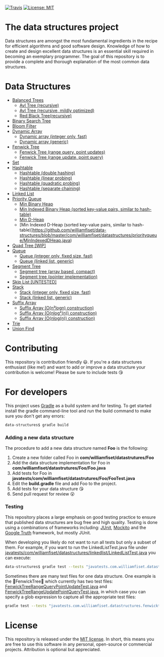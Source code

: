 [![Travis](https://img.shields.io/travis/williamfiset/data-structures.svg)](https://travis-ci.org/williamfiset/data-structures) [![License: MIT](https://img.shields.io/github/license/mashape/apistatus.svg)](https://opensource.org/licenses/MIT)

# The data structures project

Data structures are amongst the most fundamental ingredients in the recipe for efficient algorithms and good software design. Knowledge of how to create and design excellent data structures is an essential skill required in becoming an exemplary programmer. The goal of this repository is to provide a complete and thorough explanation of the most common data structures.

# Data Structures

* [Balanced Trees](https://github.com/williamfiset/data-structures/tree/master/com/williamfiset/datastructures/balancedtree)
    * [Avl Tree (recursive)](https://github.com/williamfiset/data-structures/blob/master/com/williamfiset/datastructures/balancedtree/AVLTreeRecursive.java)
    * [Avl Tree (recursive, mildly optimized)](https://github.com/williamfiset/data-structures/blob/master/com/williamfiset/datastructures/balancedtree/AVLTreeRecursiveOptimized.java)
    * [Red Black Tree(recursive)](https://github.com/williamfiset/data-structures/blob/master/com/williamfiset/datastructures/balancedtree/RedBlackTree.java)
* [Binary Search Tree](https://github.com/williamfiset/data-structures/blob/master/com/williamfiset/datastructures/binarysearchtree/BinarySearchTree.java)
* [Bloom Filter](https://github.com/williamfiset/data-structures/tree/master/com/williamfiset/datastructures/bloomfilter)
* [Dynamic Array](https://github.com/williamfiset/data-structures/tree/master/com/williamfiset/datastructures/dynamicarray)
    * [Dynamic array (integer only, fast)](https://github.com/williamfiset/data-structures/blob/master/com/williamfiset/datastructures/dynamicarray/IntArray.java)
    * [Dynamic array (generic)](https://github.com/williamfiset/data-structures/blob/master/com/williamfiset/datastructures/dynamicarray/DynamicArray.java)
* [Fenwick Tree](https://github.com/williamfiset/data-structures/tree/master/com/williamfiset/datastructures/fenwicktree)
    * [Fenwick Tree (range query, point updates)](https://github.com/williamfiset/data-structures/blob/master/com/williamfiset/datastructures/fenwicktree/FenwickTreeRangeQueryPointUpdate.java)
    * [Fenwick Tree (range update, point query)](https://github.com/williamfiset/data-structures/blob/master/com/williamfiset/datastructures/fenwicktree/FenwickTreeRangeUpdatePointQuery.java)
* [Set](https://github.com/williamfiset/data-structures/tree/master/com/williamfiset/datastructures/set)
* [Hashtable](https://github.com/williamfiset/data-structures/tree/master/com/williamfiset/datastructures/hashtable)
    * [Hashtable (double hashing)](https://github.com/williamfiset/data-structures/blob/master/com/williamfiset/datastructures/hashtable/HashTableDoubleHashing.java)
    * [Hashtable (linear probing)](https://github.com/williamfiset/data-structures/blob/master/com/williamfiset/datastructures/hashtable/HashTableLinearProbing.java)
    * [Hashtable (quadratic probing)](https://github.com/williamfiset/data-structures/blob/master/com/williamfiset/datastructures/hashtable/HashTableQuadraticProbing.java)
    * [Hashtable (separate chaining)](https://github.com/williamfiset/data-structures/blob/master/com/williamfiset/datastructures/hashtable/HashTableSeperateChaining.java)
* [Linked List](https://github.com/williamfiset/data-structures/blob/master/com/williamfiset/datastructures/linkedlist/DoublyLinkedList.java)
* [Priority Queue](https://github.com/williamfiset/data-structures/tree/master/com/williamfiset/datastructures/priorityqueue)
    * [Min Binary Heap](https://github.com/williamfiset/data-structures/blob/master/com/williamfiset/datastructures/priorityqueue/BinaryHeap.java)
    * [Min Indexed Binary Heap (sorted key-value pairs, similar to hash-table)](https://github.com/williamfiset/data-structures/blob/master/com/williamfiset/datastructures/priorityqueue/MinIndexedBinaryHeap.java)
    * [Min D-Heap](https://github.com/williamfiset/data-structures/blob/master/com/williamfiset/datastructures/priorityqueue/MinDHeap.java)
    * [Min Indexed D-Heap (sorted key-value pairs, similar to hash-table)]https://github.com/williamfiset/data-structures/blob/master/com/williamfiset/datastructures/priorityqueue/MinIndexedDHeap.java)
* [Quad Tree [WIP]](https://github.com/williamfiset/data-structures/blob/master/com/williamfiset/datastructures/quadtree/QuadTree.java)
* [Queue](https://github.com/williamfiset/data-structures/tree/master/com/williamfiset/datastructures/queue)
    * [Queue (integer only, fixed size, fast)](https://github.com/williamfiset/data-structures/blob/master/com/williamfiset/datastructures/queue/IntQueue.java)
    * [Queue (linked list, generic)](https://github.com/williamfiset/data-structures/blob/master/com/williamfiset/datastructures/queue/Queue.java)
* [Segment Tree](https://github.com/williamfiset/data-structures/tree/master/com/williamfiset/datastructures/segmenttree)
    * [Segment tree (array based, compact)](https://github.com/williamfiset/data-structures/blob/master/com/williamfiset/datastructures/segmenttree/CompactSegmentTree.java)
    * [Segment tree (pointer implementation)](https://github.com/williamfiset/data-structures/blob/master/com/williamfiset/datastructures/segmenttree/Node.java)
* [Skip List [UNTESTED]](https://github.com/williamfiset/data-structures/blob/master/com/williamfiset/datastructures/skiplist/SkipList.java)
* [Stack](https://github.com/williamfiset/data-structures/tree/master/com/williamfiset/datastructures/stack)
    * [Stack (integer only, fixed size, fast)](https://github.com/williamfiset/data-structures/blob/master/com/williamfiset/datastructures/stack/IntStack.java)
    * [Stack (linked list, generic)](https://github.com/williamfiset/data-structures/blob/master/com/williamfiset/datastructures/stack/Stack.java)
* [Suffix Array](https://github.com/williamfiset/data-structures/tree/master/com/williamfiset/datastructures/suffixarray)
    * [Suffix Array (O(n²logn) construction)](https://github.com/williamfiset/data-structures/blob/master/com/williamfiset/datastructures/suffixarray/SuffixArraySlow.java)
    * [Suffix Array (O(nlog²(n)) construction)](https://github.com/williamfiset/data-structures/blob/master/com/williamfiset/datastructures/suffixarray/SuffixArrayMed.java)
    * [Suffix Array (O(nlog(n)) construction)](https://github.com/williamfiset/data-structures/blob/master/com/williamfiset/datastructures/suffixarray/SuffixArrayFast.java)
* [Trie](https://github.com/williamfiset/data-structures/blob/master/com/williamfiset/datastructures/trie/Trie.java)
* [Union Find](https://github.com/williamfiset/data-structures/blob/master/com/williamfiset/datastructures/unionfind/UnionFind.java)

# Contributing

This repository is contribution friendly :smiley:. If you're a data structures enthusiast (like me!) and want to add or improve a data structure your contribution is welcome! Please be sure to include tests :kissing_heart:

# For developers

This project uses [Gradle](https://gradle.org/) as a build system and for testing. To get started install the gradle command-line tool and run the build command to make sure you don't get any errors:

```bash
data-structures$ gradle build
```

### Adding a new data structure

The procedure to add a new data structure named **Foo** is the following:

1) Create a new folder called Foo in **com/williamfiset/datastrutures/Foo**
2) Add the data structure implementation for Foo in **com/williamfiset/datastrutures/Foo/Foo.java**
3) Add tests for Foo in **javatests/com/williamfiset/datastrutures/Foo/FooTest.java**
4) Edit the **build.gradle** file and add Foo to the project.
5) Add tests for your data structure :kissing_heart:
6) Send pull request for review :open_mouth:

### Testing

This repository places a large emphasis on good testing practice to ensure that published data structures are bug free and high quality. Testing is done using a combinations of frameworks including: [JUnit](http://junit.org/junit4/), [Mockito](http://site.mockito.org/) and the [Google Truth](http://google.github.io/truth) framework, but mostly JUnit.

When developing you likely do not want to run all tests but only a subset of them. For example, if you want to run the LinkedListTest.java file under [javatests/com/williamfiset/datastructures/linkedlist/LinkedListTest.java](https://github.com/williamfiset/data-structures/tree/master/javatests/com/williamfiset/datastructures/linkedlist/LinkedListTest.java) you can execute:
```bash
data-structures$ gradle test --tests "javatests.com.williamfiset.datastructures.linkedlist.LinkedListTest"
```
Sometimes there are many test files for one data structure. One example is the :evergreen_tree:FenwickTree:evergreen_tree: which currently has two test files: [FenwickTreeRangeQueryPointUpdateTest.java](https://github.com/williamfiset/data-structures/tree/master/javatests/com/williamfiset/datastructures/fenwicktree/FenwickTreeRangeQueryPointUpdateTest.java) and [FenwickTreeRangeUpdatePointQueryTest.java](https://github.com/williamfiset/data-structures/tree/master/javatests/com/williamfiset/datastructures/fenwicktree/FenwickTreeRangeUpdatePointQueryTest.java), in which case you can specify a glob expression to capture all the appropriate test files:
```bash
gradle test --tests "javatests.com.williamfiset.datastructures.fenwicktree.FenwickTree*Test"
```

# License

This repository is released under the [MIT license](https://opensource.org/licenses/MIT). In short, this means you are free to use this software in any personal, open-source or commercial projects. Attribution is optional but appreciated.


